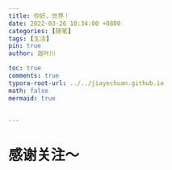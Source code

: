 ```yaml
---
title: 你好，世界！
date: 2022-03-26 10:34:00 +0800
categories: [随笔]
tags: [生活]
pin: true
author: 迦叶川

toc: true
comments: true
typora-root-url: ../../jiayechuan.github.io
math: false
mermaid: true


---
```


# 感谢关注～ 
